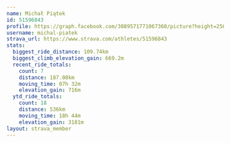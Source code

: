 ```yaml
---
name: Michał Piątek
id: 51596843
profile: https://graph.facebook.com/3089571771067360/picture?height=256&width=256
username: michal-piatek
strava_url: https://www.strava.com/athletes/51596843
stats:
  biggest_ride_distance: 109.74km
  biggest_climb_elevation_gain: 669.2m
  recent_ride_totals:
    count: 7
    distance: 187.08km
    moving_time: 07h 32m
    elevation_gain: 716m
  ytd_ride_totals:
    count: 18
    distance: 536km
    moving_time: 18h 44m
    elevation_gain: 3181m
layout: strava_member
--- 
```


